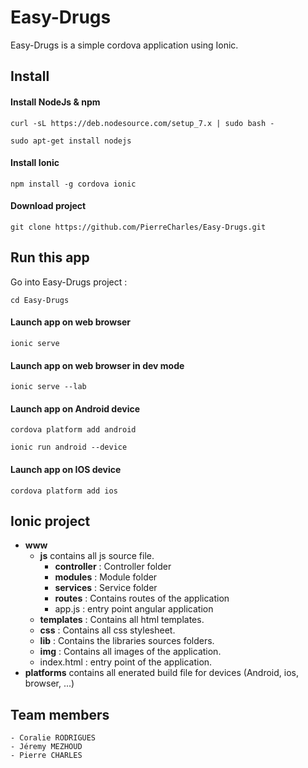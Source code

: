 # Easy-Drugs

Easy-Drugs is a simple cordova application using Ionic.

## Install

#### Install NodeJs & npm

    curl -sL https://deb.nodesource.com/setup_7.x | sudo bash -

    sudo apt-get install nodejs

#### Install Ionic

    npm install -g cordova ionic

#### Download project

    git clone https://github.com/PierreCharles/Easy-Drugs.git

## Run this app

Go into Easy-Drugs project :

    cd Easy-Drugs

#### Launch app on web browser

    ionic serve

#### Launch app on web browser in dev mode

    ionic serve --lab

#### Launch app on Android device

    cordova platform add android

    ionic run android --device

#### Launch app on IOS device

    cordova platform add ios



## Ionic project

- **www**
    - **js** contains all js source file.
        - **controller** : Controller folder
        - **modules** : Module folder
        - **services** : Service folder
        - **routes** : Contains routes of the application
        - app.js : entry point angular application
    - **templates** : Contains all html templates.
    - **css** : Contains all css stylesheet.
    - **lib** : Contains the libraries sources folders.
    - **img** : Contains all images of the application.
    - index.html : entry point of the application.
- **platforms** contains all enerated build file for devices (Android, ios, browser, ...)



## Team members
    - Coralie RODRIGUES
    - Jéremy MEZHOUD
    - Pierre CHARLES